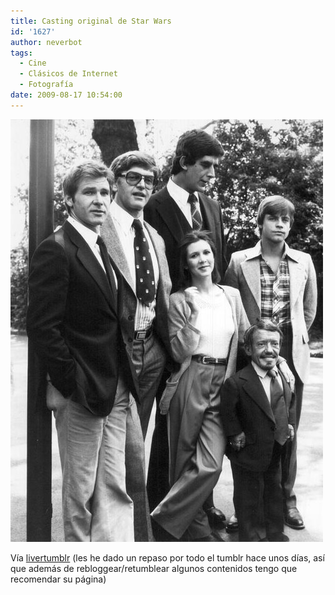 ```yaml
---
title: Casting original de Star Wars
id: '1627'
author: neverbot
tags:
  - Cine
  - Clásicos de Internet
  - Fotografía
date: 2009-08-17 10:54:00
---
```


[![](./casting-original-de-star-wars/vVmbDWseNq21jzylYaRvKg4vo1_500.jpg)](http://livercake.tumblr.com/post/144272860/definitivamente-m-s-cool-con-disfraces)

Vía [livertumblr](http://livercake.tumblr.com/post/144272860/definitivamente-m-s-cool-con-disfraces) (les he dado un repaso por todo el tumblr hace unos días, así que además de rebloggear/retumblear algunos contenidos tengo que recomendar su página)